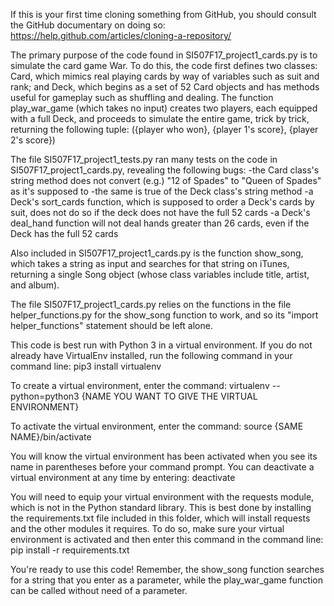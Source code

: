 If this is your first time cloning something from GitHub,
you should consult the GitHub documentary on doing so:
https://help.github.com/articles/cloning-a-repository/

The primary purpose of the code found in SI507F17_project1_cards.py
is to simulate the card game War.  To do this, the code first defines
two classes: Card, which mimics real playing cards by way of variables
such as suit and rank; and Deck, which begins as a set of 52 Card objects
and has methods useful for gameplay such as shuffling and dealing.
The function play_war_game (which takes no input) creates two players,
each equipped with a full Deck, and proceeds to simulate the entire game,
trick by trick, returning the following tuple:
({player who won}, {player 1's score}, {player 2's score})

The file SI507F17_project1_tests.py ran many tests on the code in
SI507F17_project1_cards.py, revealing the following bugs:
-the Card class's string method does not convert (e.g.) "12 of Spades"
to "Queen of Spades" as it's supposed to
-the same is true of the Deck class's string method
-a Deck's sort_cards function, which is supposed to order a Deck's cards
by suit, does not do so if the deck does not have the full 52 cards
-a Deck's deal_hand function will not deal hands greater than 26 cards,
even if the Deck has the full 52 cards

Also included in SI507F17_project1_cards.py is the function show_song,
which takes a string as input and searches for that string on iTunes,
returning a single Song object (whose class variables include title, artist,
and album).

The file SI507F17_project1_cards.py relies on the functions in the file
helper_functions.py for the show_song function to work,
and so its "import helper_functions" statement should be left alone.

This code is best run with Python 3 in a virtual environment.
If you do not already have VirtualEnv installed, run the following command
in your command line:
pip3 install virtualenv

To create a virtual environment, enter the command:
virtualenv --python=python3 {NAME YOU WANT TO GIVE THE VIRTUAL ENVIRONMENT}

To activate the virtual environment, enter the command:
source {SAME NAME}/bin/activate

You will know the virtual environment has been activated when you see its name
in parentheses before your command prompt.  You can deactivate
a virtual environment at any time by entering:
deactivate

You will need to equip your virtual environment with the requests module,
which is not in the Python standard library.  This is best done by installing
the requirements.txt file included in this folder, which will install requests
and the other modules it requires.  To do so, make sure your virtual
environment is activated and then enter this command in the command line:
pip install -r requirements.txt

You're ready to use this code!  Remember, the show_song function searches
for a string that you enter as a parameter, while the play_war_game function
can be called without need of a parameter.  
